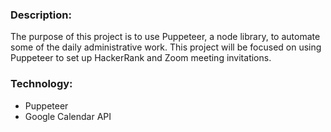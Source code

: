 ### Description:

The purpose of this project is to use Puppeteer, a node library, to automate some of the daily administrative work. This project will be focused on using Puppeteer to set up HackerRank and Zoom meeting invitations.

### Technology:

- Puppeteer
- Google Calendar API
